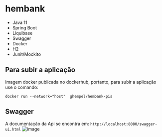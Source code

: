 # hembank

 - Java 11
 - Spring Boot
 - Liquibase
 - Swagger
 - Docker
 - H2
 - Junit/Mockito

## Para subir a aplicação

Imagem docker publicada no dockerhub, portanto, para subir a aplicação use o comando:

`docker run --network="host"  ghempel/hembank-pis`

## Swagger

A documentação da Api se encontra em:
`http://localhost:8080/swagger-ui.html`
![image](https://user-images.githubusercontent.com/86694143/191141324-a5662bf7-8d0d-40f5-af46-2263bfe638da.png)

